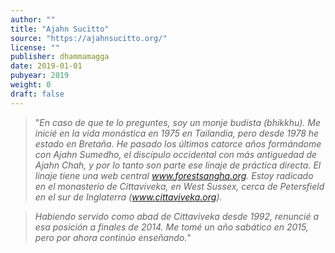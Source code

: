 ```yaml
---
author: ""
title: "Ajahn Sucitto"
source: "https://ajahnsucitto.org/"
license: ""
publisher: dhammamagga
date: 2019-01-01
pubyear: 2019 
weight: 0
draft: false
---
```


> "*En caso de que te lo preguntes, soy un monje budista (bhikkhu). Me inicié en la vida monástica en 1975 en Tailandia, pero desde 1978 he estado en Bretaña. He pasado los últimos catorce años formándome con Ajahn Sumedho, el discípulo occidental con más antiguedad de Ajahn Chah, y por lo tanto son parte ese linaje de práctica directa.*
> *El linaje tiene una web central www.forestsangha.org. Estoy radicado en el monasterio de Cittaviveka, en West Sussex, cerca de Petersfield en el sur de Inglaterra (www.cittaviveka.org).*  

> *Habiendo servido como abad de Cittaviveka desde 1992, renuncié a esa posición a finales de 2014. Me tomé un año sabático en 2015, pero  por ahora continúo enseñando.*"
